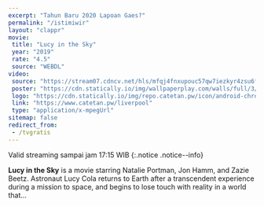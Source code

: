 ```yaml
---
excerpt: "Tahun Baru 2020 Lapoan Gaes?"
permalink: "/istimiwir"
layout: "clappr"
movie:
 title: "Lucy in the Sky"
 year: "2019"
 rate: "4.5"
 source: "WEBDL"
video:
 source: "https://stream07.cdncv.net/hls/mfqj4fnxupouc57qw7iezkyr4zsu6f4xtzcr5y6ci,aj636grkxl4fxgkryva,kto36grkxl2szgjtbmq,.urlset/master.m3u8"
 poster: "https://cdn.statically.io/img/wallpaperplay.com/walls/full/3/5/a/324285.jpg?w=480&quality=80&format=webp"
 logo: "https://cdn.statically.io/img/repo.catetan.pw/icon/android-chrome-512x512.png?w=50"
 link: "https://www.catetan.pw/liverpool"
 type: "application/x-mpegUrl"
sitemap: false
redirect_from:
 - /tvgratis
---
```

Valid streaming sampai jam 17:15 WIB
{:.notice .notice--info}

**Lucy in the Sky** is a movie starring Natalie Portman, Jon Hamm, and Zazie Beetz. Astronaut Lucy Cola returns to Earth after a transcendent experience during a mission to space, and begins to lose touch with reality in a world that...
